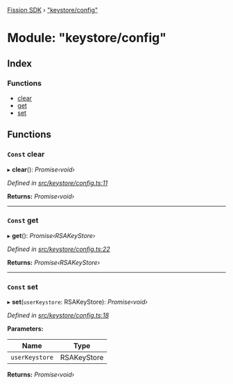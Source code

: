 [Fission SDK](../README.md) › ["keystore/config"](_keystore_config_.md)

# Module: "keystore/config"

## Index

### Functions

* [clear](_keystore_config_.md#const-clear)
* [get](_keystore_config_.md#const-get)
* [set](_keystore_config_.md#const-set)

## Functions

### `Const` clear

▸ **clear**(): *Promise‹void›*

*Defined in [src/keystore/config.ts:11](https://github.com/fission-suite/webnative/blob/7fcf931/src/keystore/config.ts#L11)*

**Returns:** *Promise‹void›*

___

### `Const` get

▸ **get**(): *Promise‹RSAKeyStore›*

*Defined in [src/keystore/config.ts:22](https://github.com/fission-suite/webnative/blob/7fcf931/src/keystore/config.ts#L22)*

**Returns:** *Promise‹RSAKeyStore›*

___

### `Const` set

▸ **set**(`userKeystore`: RSAKeyStore): *Promise‹void›*

*Defined in [src/keystore/config.ts:18](https://github.com/fission-suite/webnative/blob/7fcf931/src/keystore/config.ts#L18)*

**Parameters:**

Name | Type |
------ | ------ |
`userKeystore` | RSAKeyStore |

**Returns:** *Promise‹void›*
